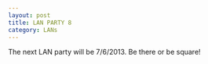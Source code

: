 ```yaml
---
layout: post
title: LAN PARTY 8
category: LANs
---
```

The next LAN party will be 7/6/2013.  Be there or be square!
